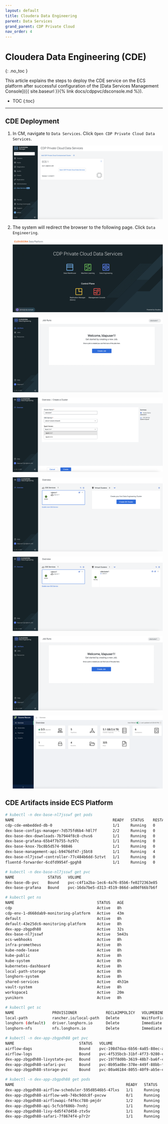 ```yaml
---
layout: default
title: Cloudera Data Engineering
parent: Data Services
grand_parent: CDP Private Cloud
nav_order: 4
---
```


# Cloudera Data Engineering (CDE)
{: .no_toc }

This article explains the steps to deploy the CDE service on the ECS platform after successful configuration of the [Data Services Management Console]({{ site.baseurl }}{% link docs/cdppvc/dsconsole.md %}).

- TOC
{:toc}

---


## CDE Deployment

1. In CM, navigate to `Data Services`. Click `Open CDP Private Cloud Data Services`. 

    ![](../../assets/images/dsconsole/cmds.png)
    
2. The system will redirect the browser to the following page. Click `Data Engineering`.   

    ![](../../assets/images/dsconsole/dsmenu.png)
    
    
    ![](../../assets/images/cde/cde1.png)
    
    ![](../../assets/images/cde/cde2.png)
    
    ![](../../assets/images/cde/cde3.png)
    
    ![](../../assets/images/cde/cde4.png)
    
    ![](../../assets/images/cde/cde5.png)
    
    ![](../../assets/images/cde/ozoneaftercde.png)    

## CDE Artifacts inside ECS Platform

   ```bash
   # kubectl -n dex-base-nl7jsswf get pods
   NAME                                            READY   STATUS    RESTARTS   AGE
   cdp-cde-embedded-db-0                           1/1     Running   0          2m8s
   dex-base-configs-manager-7d575fd6b4-h8l7f       2/2     Running   0          2m8s
   dex-base-dex-downloads-7b7944f8c8-chvs6         1/1     Running   0          2m8s
   dex-base-grafana-65b4f7b755-hz97c               1/1     Running   0          2m8s
   dex-base-knox-7bc8b5d574-98846                  1/1     Running   0          2m8s
   dex-base-management-api-b9476df47-j5bt8         1/1     Running   4          2m8s
   dex-base-nl7jsswf-controller-77c484b6dd-5ztvt   1/1     Running   0          2m8s
   fluentd-forwarder-6cdfd9954f-gpgh8              1/1     Running   0          2m8s
   ```
   ```bash
   # kubectl -n dex-base-nl7jsswf get pvc
   NAME               STATUS   VOLUME                                     CAPACITY   ACCESS MODES   STORAGECLASS   AGE
   dex-base-db-pvc    Bound    pvc-c4f1a2ba-1ec6-4a76-85b6-fe0272363e85   100Gi      RWO            longhorn       2m14s
   dex-base-grafana   Bound    pvc-16da7be5-d313-4519-866d-ad0df66b7b6f   10Gi       RWO            longhorn       2m14s
   ```
   ```bash
   # kubectl get ns
   NAME                                     STATUS   AGE
   cdp                                      Active   8h
   cdp-env-1-d668dab9-monitoring-platform   Active   43m
   default                                  Active   8h
   default-43e25dc6-monitoring-platform     Active   8h
   dex-app-zbgpdh88                         Active   32s
   dex-base-nl7jsswf                        Active   5m43s
   ecs-webhooks                             Active   8h
   infra-prometheus                         Active   8h
   kube-node-lease                          Active   8h
   kube-public                              Active   8h
   kube-system                              Active   8h
   kubernetes-dashboard                     Active   8h
   local-path-storage                       Active   8h
   longhorn-system                          Active   8h
   shared-services                          Active   4h31m
   vault-system                             Active   8h
   workspace1                               Active   20m
   yunikorn                                 Active   8h
   ```
   
   ```bash   
   # kubectl get sc
   NAME                 PROVISIONER             RECLAIMPOLICY   VOLUMEBINDINGMODE      ALLOWVOLUMEEXPANSION   AGE
   local-path           rancher.io/local-path   Delete          WaitForFirstConsumer   false                  8h
   longhorn (default)   driver.longhorn.io      Delete          Immediate              true                   8h
   longhorn-nfs         nfs.longhorn.io         Delete          Immediate              false                  8h
   ```
   
   ```bash   
   # kubectl -n dex-app-zbgpdh88 get pvc
   NAME                             STATUS   VOLUME                                     CAPACITY   ACCESS MODES     STORAGECLASS   AGE
   airflow-dags                     Bound    pvc-198d7daa-6b56-4a85-88ec-af188e8ba78e   100Gi      RWX            longhorn-nfs   93s
   airflow-logs                     Bound    pvc-4f535bcb-31bf-4f73-9280-c68951727fa4   100Gi      RWX            longhorn-nfs   93s
   dex-app-zbgpdh88-livystate-pvc   Bound    pvc-197f8d0b-3619-48b7-ba6f-c835a49de798   100Gi      RWX            longhorn-nfs   93s
   dex-app-zbgpdh88-safari-pvc      Bound    pvc-8b95ad8e-378e-449f-88bb-fed3961fd67e   100Gi      RWX            longhorn-nfs   93s
   dex-app-zbgpdh88-storage-pvc     Bound    pvc-80a46184-8055-40f9-ab5e-cb0e693a7f60   100Gi      RWX            longhorn-nfs   93s
   ```

   ```bash
   # kubectl -n dex-app-zbgpdh88 get pods
   NAME                                                  READY   STATUS    RESTARTS   AGE
   dex-app-zbgpdh88-airflow-scheduler-595d8546b5-47lxs   1/1     Running   0          117s
   dex-app-zbgpdh88-airflow-web-74bc9ddc8f-pxcvw         0/1     Running   0          117s
   dex-app-zbgpdh88-airflowapi-f4f6cc788-pmjdr           1/2     Running   0          117s
   dex-app-zbgpdh88-api-5cfcbf686b-7nnhj                 1/1     Running   0          117s
   dex-app-zbgpdh88-livy-6d5f47d458-ztv5v                1/1     Running   0          117s
   dex-app-zbgpdh88-safari-7f8674f4-p7r2r                1/1     Running   0          117s
   ```
